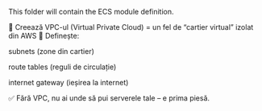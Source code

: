 This folder will contain the ECS module definition.

🔹 Creează VPC-ul (Virtual Private Cloud) = un fel de “cartier virtual” izolat din AWS
🔹 Definește:

subnets (zone din cartier)

route tables (reguli de circulație)

internet gateway (ieșirea la internet)

✅ Fără VPC, nu ai unde să pui serverele tale – e prima piesă.
